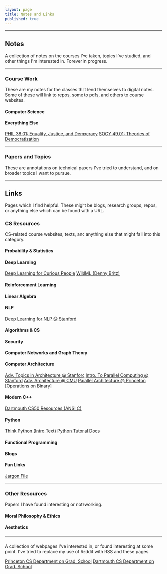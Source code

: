 ```yaml
---
layout: page
title: Notes and Links
published: true
---
```


--------------------------------------------------------------------------------


## Notes

A collection of notes on the courses I've taken, topics I've studied, and other things I'm interested in. Forever in progress.

--------------------------------------------------------------------------------
### Course Work
These are my notes for the classes that lend themselves to digital notes. Some of these will link to repos, some to pdfs, and others to course websites.

#### Computer Science


#### Everything Else

[PHIL 38.01: Equality, Justice, and Democracy](https://vivekhaz.github.io/PHIL38/)
[SOCY 49.01: Theories of Democratization](https://vivekhaz.github.io/SOCY49/)


--------------------------------------------------------------------------------
### Papers and Topics
These are annotations on technical papers I've tried to understand, and on broader topics I want to pursue.

--------------------------------------------------------------------------------
## Links

Pages which I find helpful. These might be blogs, research groups, repos, or anything else which can be found with a URL. 

### CS Resources
CS-related course websites, texts, and anything else that might fall into this category.

#### Probability & Statistics

#### Deep Learning

[Deep Learning for Curious People](https://lilianweng.github.io/lil-log/2017/06/21/an-overview-of-deep-learning.html)
[WildML (Denny Britz)](http://www.wildml.com)


#### Reinforcement Learning

#### Linear Algebra

#### NLP

[Deep Learning for NLP @ Stanford](http://cs224d.stanford.edu/syllabus.html)


#### Algorithms & CS

#### Security 

#### Computer Networks and Graph Theory

#### Computer Architecture


[Adv. Topics in Architecture @ Stanford](http://web.stanford.edu/class/ee392c/info.html)
[Intro. To Parallel Computing @ Stanford](https://ericdarve.github.io)
[Adv. Architecture @ CMU](http://course.ece.cmu.edu/~ece742/F18/readingschedule.html)
[Parallel Architecture @ Princeton](https://www.cs.princeton.edu/courses/archive/spr07/cos598A/)
[Operations on Binary]

#### Modern C++

[Dartmouth CS50 Resources (ANSI C)](https://www.cs.dartmouth.edu/~campbell/cs50/resources.html)

#### Python

[Think Python (Intro Text)](https://greenteapress.com/wp/think-python-2e/)
[Python Tutorial Docs](https://docs.python.org/3/tutorial/index.html)

#### Functional Programming

[]()

#### Blogs

#### Fun Links

[Jargon File](http://jargon-file.org)

--------------------------------------------------------------------------------
### Other Resources
Papers I have found interesting or noteworking.

#### Moral Philosophy & Ethics

#### Aesthetics

#### 


--------------------------------------------------------------------------------
### 
A collection of webpages I've interested in, or found interesting at some point. I've tried to replace my use of Reddit with RSS and these pages.


[Princeton CS Department on Grad. School](https://www.cs.princeton.edu/academics/ugradpgm/gsg)
[Dartmouth CS Department on Grad. School]()


